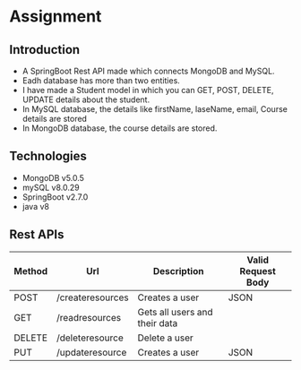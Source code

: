 # Assignment

## Introduction

- A SpringBoot Rest API made which connects MongoDB and MySQL.
- Eadh database has more than two entities.
- I have made a Student model in which you can GET, POST, DELETE, UPDATE details about the student.
- In MySQL database, the details like firstName, laseName, email, Course details are stored
- In MongoDB database, the course details are stored.

## Technologies

- MongoDB v5.0.5
- mySQL v8.0.29
- SpringBoot v2.7.0
- java v8 

## Rest APIs

| Method | Url | Description | Valid Request Body |
| ------ | --- | ----------- | ------------------ |
| POST   | /createresources | Creates a user | JSON | 
| GET   | /readresources | Gets all users and their data |  | 
| DELETE   | /deleteresource | Delete a user |  | 
| PUT   | /updateresource | Creates a user | JSON | 
